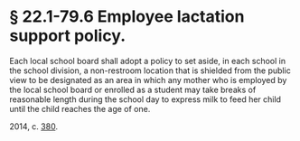 # § 22.1-79.6 Employee lactation support policy.

<p>Each local school board shall adopt a policy to set aside, in each school in the school division, a non-restroom location that is shielded from the public view to be designated as an area in which any mother who is employed by the local school board or enrolled as a student may take breaks of reasonable length during the school day to express milk to feed her child until the child reaches the age of one.</p><p>2014, c. <a href='http://lis.virginia.gov/cgi-bin/legp604.exe?141+ful+CHAP0380'>380</a>.</p>